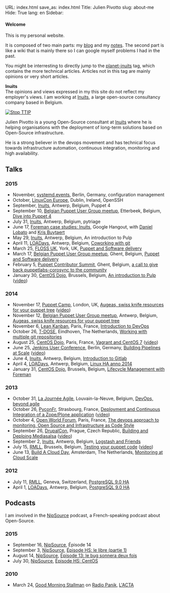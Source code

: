 URL: index.html
save_as: index.html
Title: Julien Pivotto
slug: about-me
Hide: True
lang: en
Sidebar: <h4>Welcome</h4>
         <p>This is my personal website.</p>
         <p>It is composed of two main parts: my <a href="https://roidelapluie.be/blog/">blog</a> and my <a href="https://roidelapluie.be/wiki">notes</a>. The second part is like a wiki that is mainly there so I can google myself problems I had in the past.</p>
         <p>You might be interresting to directly jump to the <a href="https://roidelapluie.be/tag/planet-inuits.html">planet-inuits</a> tag, which contains the more technical articles. Articles not in this tag are mainly opinions or very short articles.</p>
         <p class="box info">
         <strong>Inuits</strong><br />
         The opinions and views expressed in my this site do not reflect my employer's views. I am working at <a href="https://inuits.eu">Inuits</a>, a large open-source consultancy company based in Belgium.
         </p>
         <a href="https://stop-ttip.org/what-is-the-problem-ttip-ceta/"><img src="images/md0341_banner-ttip_180x250_eng02.png" title="Stop TTIP" alt="Stop TTIP"/></a>

Julien Pivotto is a young Open-Source consultant at [Inuits](https://inuits.eu) where he is helping organisations with the deployment of long-term solutions based on Open-Source infrastructure.

He is a strong believer in the devops movement and has technical focus towards infrastructure automation, continuous integration, monitoring and high availability.

<div style="text-align:center">
<a href="https://twitter.com/roidelapluie" class="st-icon-twitter st-multi-color st-shape-r4"><span></span></a>
<a href="https://github.com/roidelapluie" class="st-icon-github st-multi-color st-shape-r4"><span></span></a>
<a href="https://slideshare.net/roidelapluie" class="st-icon-slideshare st-multi-color st-shape-r4"><span></span></a>
<a href="https://be.linkedin.com/in/julienpivotto" class="st-icon-linkedin st-multi-color st-shape-r4"><span></span></a>
<a href="https://roidelapluie.be/rss.xml" class="st-icon-rss st-multi-color st-shape-r4"><span></span></a>
<a href="https://roidelapluie.be/gpg/" class="st-icon-email st-multi-color st-shape-r4"><span></span></a>
</div>

## Talks

### 2015

* November, [systemd.events](http://systemd.events), Berlin, Germany, configuration management
* October, [LinuxCon Europe](http://events.linuxfoundation.org/events/linuxcon-europe), Dublin, Ireland, OpenSSH
* September, [Inuits](http://inuits.eu), Antwerp, Belgium, Puppet 4
* September 10, [Belgian Puppet User Group meetup](http://www.meetup.com/Belgian-Puppet-User-Group/), Etterbeek, Belgium, [Dive into Puppet 4](http://www.slideshare.net/roidelapluie/dive-into-puppet-4)
* July 31, [Inuits](http://inuits.eu), Antwerp, Belgium, pytriage
* June 17, [Foreman case studies: Inuits](https://www.youtube.com/watch?v=8-o27p39dIM), Google Hangout, with [Daniel Lobato](http://blog.daniellobato.me/) and [Kris Buytaert](http://krisbuytaert.be)
* May 29, [Inuits](http://inuits.eu), Antwerp, Belgium, An introduction to Pulp
* April 11, [LOADays](http://loadays.org), Antwerp, Belgium, [Coworking with git](http://www.slideshare.net/roidelapluie/coworking-with-git)
* March 25, [FLOSS UK](http://www.flossuk.org/Events/Spring2015), York, UK, [Puppet and Software delivery](http://www.slideshare.net/roidelapluie/puppet-and-software-delivery)
* March 17, [Belgian Puppet User Group meetup](http://www.meetup.com/Belgian-Puppet-User-Group/), Ghent, Belgium, [Puppet and Software delivery](http://www.slideshare.net/roidelapluie/deploy-your-application-with-puppet-code)
* February 5, [Puppet Contributor Summit](http://puppetlabs.com/community/contributor-events), Ghent, Belgium, [a call to give back puppetlabs-corosync to the community](http://www.slideshare.net/roidelapluie/a-call-to-give-back-puppetlabscorosync-to-the-community)
* January 30, [CentOS Dojo](http://wiki.centos.org/Events/Dojo/Brussels2015), Brussels, Belgium, [An introduction to Pulp](http://www.slideshare.net/roidelapluie/an-introduction-to-the-pulp-project) ([video](https://www.youtube.com/watch?v=IkhCvNXWMC4))

### 2014

* November 17, [Puppet Camp](http://puppetlabs.com/events/puppet-camp-london-1), London, UK, [Augeas, swiss knife resources for your puppet tree](http://www.slideshare.net/roidelapluie/augeas-swiss-knife-resources-for-your-puppet-tree) ([video](https://www.youtube.com/watch?v=Gghl1t1okW4))
* November 12, [Belgian Puppet User Group meetup](http://www.meetup.com/Belgian-Puppet-User-Group/), Antwerp, Belgium, [Augeas, swiss knife resources for your puppet tree](http://www.slideshare.net/roidelapluie/augeas-swissarmy-knife-puppet-resources)
* November 6, [Lean Kanban](http://www.leankanban.fr/), Paris, France, [Introduction to DevOps](http://www.slideshare.net/roidelapluie/introduction-to-devops-41216220)
* October 26, [T-DOSE](http://www.t-dose.nl/), Eindhoven, The Netherlands, [Working with multiple git repositories](http://www.slideshare.net/roidelapluie/working-with-multiple-git-repositories)
* August 25, [CentOS Dojo](http://wiki.centos.org/Events/Dojo/Paris2014), Paris, France, [Vagrant and CentOS 7](http://www.slideshare.net/roidelapluie/vagrant-and-centos7) ([video](http://www.infoq.com/fr/presentations/vagrant-centos-7))
* June 25, [Jenkins User Conference](http://www.cloudbees.com/jenkins/juc-2014/berlin), Berlin, Germany, [Building Pipelines at Scale](http://www.slideshare.net/roidelapluie/jenkins-pipelines) ([video](https://www.youtube.com/watch?v=xeqk8v7IVCE))
* June 4, [Inuits](https://inuits.eu), Antwerp, Belgium, [Introduction to Gitlab](http://www.slideshare.net/roidelapluie/gitlab-intro)
* April 4, [LOADays](http://loadays.org), Antwerp, Belgium, [Linux HA anno 2014](http://www.slideshare.net/roidelapluie/loadays-linuxha)
* January 31, [CentOS Dojo](http://wiki.centos.org/Events/Dojo/Brussels2014), Brussels, Belgium, [Lifecycle Management with Foreman](http://www.slideshare.net/roidelapluie/lifecycle-managementforeman)

### 2013

* October 31, [La Journée Agile](http://journeeagile.be/), Louvain-la-Neuve, Belgium, [DevOps, beyond agile](http://www.slideshare.net/roidelapluie/devops-beyondagile)
* October 26, [PyconFr](http://pycon.fr), Strasbourg, France, [Deployment and Continuous Integration of a Zope/Plone application](http://www.slideshare.net/roidelapluie/deployment-andcizope) ([video](http://www.canalc2.tv/video.asp?idvideo=12322))
* October 4, [Open World Forum](http://www.openworldforum.org/en/), Paris, France, [The devops approach to monitoring, Open Source and Infrastructure as Code Style](http://www.slideshare.net/roidelapluie/devops-andmonitoringowf13)
* September 26, [DrupalCon](https://prague2013.drupal.org/), Prague, Czech Republic, [Building and Deploing Mediasalsa](http://www.slideshare.net/roidelapluie/drupalcon-mediasalsa) ([video](http://www.youtube.com/watch?v=kmy2h8Q-UOc))
* September 2, [Inuits](https://inuits.eu), Antwerp, Belgium, [Logstash and Friends](http://www.slideshare.net/roidelapluie/logstash-and-friends)
* July 15, [RMLL](http://2013.rmll.info), Brussels, Belgium, [Testing your puppet code](http://www.slideshare.net/roidelapluie/testing-your-puppet-code) ([video](http://video.rmll.info/videos/testing-your-puppet-code/))
* June 13, [Build A Cloud Day](http://bacdamsterdam.eventbrite.com), Amsterdam, The Netherlands, [Monitoring at Cloud Scale](http://www.slideshare.net/roidelapluie/monitoring-at-cloud-scale)

### 2012

* July 11, [RMLL](http://2012.rmll.info), Geneva, Switzerland, [PostgreSQL 9.0 HA](http://www.slideshare.net/roidelapluie/postgresql-90-ha-at-rmll-2012)
* April 1, [LOADays](http://loadays.org), Antwerp, Belgium, [PostgreSQL 9.0 HA](http://www.slideshare.net/roidelapluie/postgresql-90-ha)

## Podcasts

I am involved in the [NipSource](http://nipcast.com/category/nipsource/) podcast,
a French-speaking podcast about Open-Source.

### 2015

* September 16, [NipSource](http://nipcast.com/category/nipsource/), Épisode 14
* September 3, [NipSource](http://nipcast.com/category/nipsource/), [Épisode HS: le libre (partie 1)](http://nipcast.com/nipsource-episode-hs-le-libre-partie-1/)
* August 14, [NipSource](http://nipcast.com/category/nipsource/), [Épisode 13: le bug sonnera deux fois](http://nipcast.com/nipsource-13-le-bug-sonnera-deux-fois/)
* July 30, [NipSource](http://nipcast.com/category/nipsource/), [Épisode HS: CentOS](http://nipcast.com/nipsource-hs-centos/)

### 2010

* March 24, [Good Morning Stallman](http://www.radiopanik.org/emissions/good-morning-stallman/) on [Radio Panik](http://www.radiopanik.org/), [L'ACTA](http://www.radiopanik.org/emissions/good-morning-stallman/emission-du-24-mars-l-acta/)
